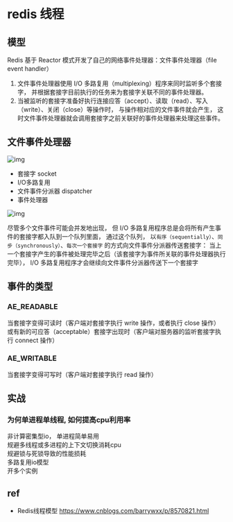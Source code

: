 # redis 线程

## 模型

Redis 基于 Reactor 模式开发了自己的网络事件处理器：文件事件处理器（file event handler）

1. 文件事件处理器使用 I/O 多路复用（multiplexing）程序来同时监听多个套接字， 并根据套接字目前执行的任务来为套接字关联不同的事件处理器。
2. 当被监听的套接字准备好执行连接应答（accept）、读取（read）、写入（write）、关闭（close）等操作时， 与操作相对应的文件事件就会产生， 这时文件事件处理器就会调用套接字之前关联好的事件处理器来处理这些事件。

## 文件事件处理器

![img](res/redis-file-event-handler.png)

- 套接字 socket
- I/O多路复用
- 文件事件分派器 dispatcher
- 事件处理器

![img](res/redis-dispatch-event-via-queue.png)

尽管多个文件事件可能会并发地出现， 但 I/O 多路复用程序总是会将所有产生事件的套接字都入队到一个队列里面， 通过这个队列， 以`有序（sequentially）`、`同步（synchronously）`、`每次一个套接字` 的方式向文件事件分派器传送套接字： 当上一个套接字产生的事件被处理完毕之后（该套接字为事件所关联的事件处理器执行完毕）， I/O 多路复用程序才会继续向文件事件分派器传送下一个套接字

## 事件的类型

### AE_READABLE

当套接字变得可读时（客户端对套接字执行 write 操作，或者执行 close 操作）  
或有新的可应答（acceptable）套接字出现时（客户端对服务器的监听套接字执行 connect 操作）

### AE_WRITABLE

当套接字变得可写时（客户端对套接字执行 read 操作）

## 实战

### 为何单进程单线程, 如何提高cpu利用率

非计算密集型io， 单进程简单易用  
规避多线程或多进程的上下文切换消耗cpu  
规避锁与死锁导致的性能损耗  
多路复用io模型  
开多个实例  

## ref

- Redis线程模型 <https://www.cnblogs.com/barrywxx/p/8570821.html>
